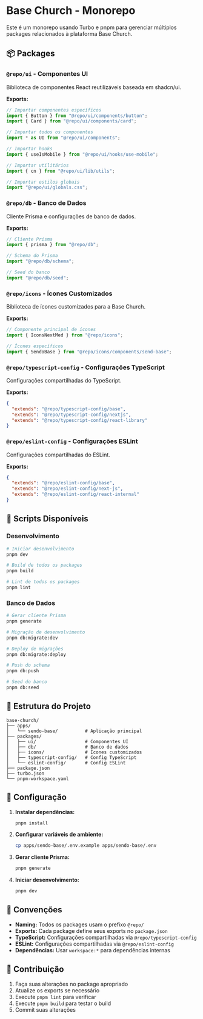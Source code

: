 # Base Church - Monorepo

Este é um monorepo usando Turbo e pnpm para gerenciar múltiplos packages relacionados à plataforma Base Church.

## 📦 Packages

### `@repo/ui` - Componentes UI

Biblioteca de componentes React reutilizáveis baseada em shadcn/ui.

**Exports:**

```typescript
// Importar componentes específicos
import { Button } from "@repo/ui/components/button";
import { Card } from "@repo/ui/components/card";

// Importar todos os componentes
import * as UI from "@repo/ui/components";

// Importar hooks
import { useIsMobile } from "@repo/ui/hooks/use-mobile";

// Importar utilitários
import { cn } from "@repo/ui/lib/utils";

// Importar estilos globais
import "@repo/ui/globals.css";
```

### `@repo/db` - Banco de Dados

Cliente Prisma e configurações de banco de dados.

**Exports:**

```typescript
// Cliente Prisma
import { prisma } from "@repo/db";

// Schema do Prisma
import "@repo/db/schema";

// Seed do banco
import "@repo/db/seed";
```

### `@repo/icons` - Ícones Customizados

Biblioteca de ícones customizados para a Base Church.

**Exports:**

```typescript
// Componente principal de ícones
import { IconsNextMed } from "@repo/icons";

// Ícones específicos
import { SendoBase } from "@repo/icons/components/send-base";
```

### `@repo/typescript-config` - Configurações TypeScript

Configurações compartilhadas do TypeScript.

**Exports:**

```json
{
  "extends": "@repo/typescript-config/base",
  "extends": "@repo/typescript-config/nextjs",
  "extends": "@repo/typescript-config/react-library"
}
```

### `@repo/eslint-config` - Configurações ESLint

Configurações compartilhadas do ESLint.

**Exports:**

```json
{
  "extends": "@repo/eslint-config/base",
  "extends": "@repo/eslint-config/next-js",
  "extends": "@repo/eslint-config/react-internal"
}
```

## 🚀 Scripts Disponíveis

### Desenvolvimento

```bash
# Iniciar desenvolvimento
pnpm dev

# Build de todos os packages
pnpm build

# Lint de todos os packages
pnpm lint
```

### Banco de Dados

```bash
# Gerar cliente Prisma
pnpm generate

# Migração de desenvolvimento
pnpm db:migrate:dev

# Deploy de migrações
pnpm db:migrate:deploy

# Push do schema
pnpm db:push

# Seed do banco
pnpm db:seed
```

## 📁 Estrutura do Projeto

```
base-church/
├── apps/
│   └── sendo-base/          # Aplicação principal
├── packages/
│   ├── ui/                  # Componentes UI
│   ├── db/                  # Banco de dados
│   ├── icons/               # Ícones customizados
│   ├── typescript-config/   # Config TypeScript
│   └── eslint-config/       # Config ESLint
├── package.json
├── turbo.json
└── pnpm-workspace.yaml
```

## 🔧 Configuração

1. **Instalar dependências:**

   ```bash
   pnpm install
   ```

2. **Configurar variáveis de ambiente:**

   ```bash
   cp apps/sendo-base/.env.example apps/sendo-base/.env
   ```

3. **Gerar cliente Prisma:**

   ```bash
   pnpm generate
   ```

4. **Iniciar desenvolvimento:**
   ```bash
   pnpm dev
   ```

## 📝 Convenções

- **Naming:** Todos os packages usam o prefixo `@repo/`
- **Exports:** Cada package define seus exports no `package.json`
- **TypeScript:** Configurações compartilhadas via `@repo/typescript-config`
- **ESLint:** Configurações compartilhadas via `@repo/eslint-config`
- **Dependências:** Usar `workspace:*` para dependências internas

## 🤝 Contribuição

1. Faça suas alterações no package apropriado
2. Atualize os exports se necessário
3. Execute `pnpm lint` para verificar
4. Execute `pnpm build` para testar o build
5. Commit suas alterações
